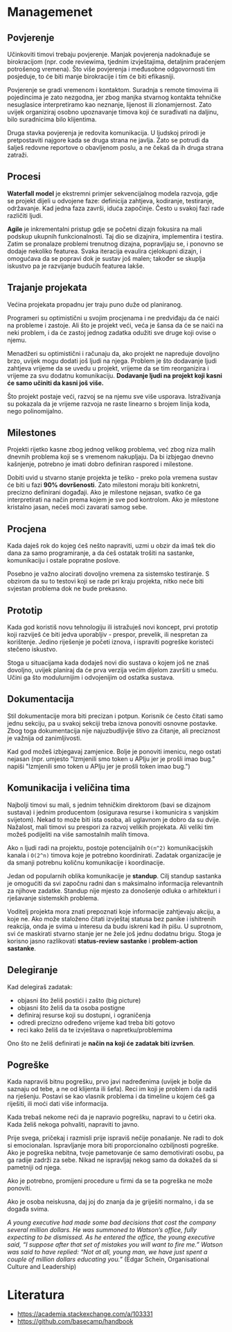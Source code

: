 # Managemenet

## Povjerenje

Učinkoviti timovi trebaju povjerenje. Manjak povjerenja nadoknađuje se birokracijom (npr. code reviewima, tjednim izvještajima, detaljnim praćenjem potrošenog vremena). Što više povjerenja i međusobne odgovornosti tim posjeduje, to će biti manje birokracije i tim će biti efikasniji.

Povjerenje se gradi vremenom i kontaktom. Suradnja s remote timovima ili pojedincima je zato nezgodna, jer zbog manjka stvarnog kontakta tehničke nesuglasice interpretiramo kao neznanje, lijenost ili zlonamjernost. Zato uvijek organiziraj osobno upoznavanje timova koji će surađivati na daljinu, bilo suradnicima bilo klijentima.

Druga stavka povjerenja je redovita komunikacija. U ljudskoj prirodi je pretpostaviti najgore kada se druga strana ne javlja. Zato se potrudi da šalješ redovne reportove o obavljenom poslu, a ne čekaš da ih druga strana zatraži.

## Procesi

**Waterfall model** je ekstremni primjer sekvencijalnog modela razvoja, gdje se projekt dijeli u odvojene faze: definicija zahtjeva, kodiranje, testiranje, održavanje. Kad jedna faza završi, iduća započinje. Često u svakoj fazi rade različiti ljudi.

**Agile** je inkrementalni pristup gdje se početni dizajn fokusira na mali podskup ukupnih funkcionalnosti. Taj dio se dizajnira, implementira i testira. Zatim se pronalaze problemi trenutnog dizajna, popravljaju se, i ponovno se dodaje nekoliko featurea. Svaka iteracija evaulira cjelokupni dizajn, i omogućava da se popravi dok je sustav još malen; također se skuplja iskustvo pa je razvijanje budućih featurea lakše.

## Trajanje projekata

Većina projekata propadnu jer traju puno duže od planiranog.

Programeri su optimistični u svojim procjenama i ne predviđaju da će naići na probleme i zastoje. Ali što je projekt veći, veća je šansa da će se naići na neki problem, i da će zastoj jednog zadatka odužiti sve druge koji ovise o njemu.

Menadžeri su optimistični i računaju da, ako projekt ne napreduje dovoljno brzo, uvijek mogu dodati još ljudi na njega. Problem je što dodavanje ljudi zahtjeva vrijeme da se uvedu u projekt, vrijeme da se tim reorganizira i vrijeme za svu dodatnu komunikaciju. **Dodavanje ljudi na projekt koji kasni će samo učiniti da kasni još više.**

Što projekt postaje veći, razvoj se na njemu sve više usporava. Istraživanja su pokazala da je vrijeme razvoja ne raste linearno s brojem linija koda, nego polinomijalno.

## Milestones

Projekti rijetko kasne zbog jednog velikog problema, već zbog niza malih dnevnih problema koji se s vremenom nakupljaju. Da bi izbjegao dnevno kašnjenje, potrebno je imati dobro definiran raspored i milestone.

Dobiti uvid u stvarno stanje projekta je teško - preko pola vremena sustav će biti u fazi **90% dovršenosti**. Zato milestoni moraju biti konkretni, precizno definirani događaji. Ako je milestone nejasan, svatko će ga interpretirati na način prema kojem je sve pod kontrolom. Ako je milestone kristalno jasan, nećeš moći zavarati samog sebe.

## Procjena

Kada daješ rok do kojeg ćeš nešto napraviti, uzmi u obzir da imaš tek dio dana za samo programiranje, a da ćeš ostatak trošiti na sastanke, komunikaciju i ostale popratne poslove.

Posebno je važno alocirati dovoljno vremena za sistemsko testiranje. S obzirom da su to testovi koji se rade pri kraju projekta, nitko neće biti svjestan problema dok ne bude prekasno.

## Prototip

Kada god koristiš novu tehnologiju ili istražuješ novi koncept, prvi prototip koji razviješ će biti jedva uporabljiv - prespor, prevelik, ili nespretan za korištenje. Jedino riješenje je početi iznova, i ispraviti pogreške koristeći stečeno iskustvo.

Stoga u situacijama kada dodaješ novi dio sustava o kojem još ne znaš dovoljno, uvijek planiraj da će prva verzija većim dijelom završiti u smeću. Učini ga što modulurnijim i odvojenijim od ostatka sustava.

## Dokumentacija

Stil dokumentacije mora biti precizan i potpun. Korisnik će često čitati samo jednu sekciju, pa u svakoj sekciji treba iznova ponoviti osnovne postavke. Zbog toga dokumentacija nije najuzbudljivije štivo za čitanje, ali preciznost je važnija od zanimljivosti.

Kad god možeš izbjegavaj zamjenice. Bolje je ponoviti imenicu, nego ostati nejasan (npr. umjesto "Izmjenili smo token u APIju jer je prošli imao bug." napiši "Izmjenili smo token u APIju jer je prošli token imao bug.")

## Komunikacija i veličina tima

Najbolji timovi su mali, s jednim tehničkim direktorom (bavi se dizajnom sustava) i jednim producentom (osigurava resurse i komunicira s vanjskim svijetom). Nekad to može biti ista osoba, ali uglavnom je dobro da su dvije. Nažalost, mali timovi su prespori za razvoj velikih projekata. Ali veliki tim možeš podijeliti na više samostalnih malih timova.

Ako `n` ljudi radi na projektu, postoje potencijalnih `O(n^2)` komunikacijskih kanala i `O(2^n)` timova koje je potrebno koordinirati. Zadatak organizacije je da smanji potrebnu količnu komunikacije i koordinacije.

Jedan od popularnih oblika komunikacije je **standup**. Cilj standup sastanka je omogućiti da svi započnu radni dan s maksimalno informacija relevantnih za njihove zadatke. Standup nije mjesto za donošenje odluka o arhitekturi i rješavanje sistemskih problema.

Voditelj projekta mora znati prepoznati koje informacije zahtjevaju akciju, a koje ne. Ako može staloženo čitati izvještaj statusa bez panike i ishitrenih reakcija, onda je svima u interesu da budu iskreni kad ih pišu. U suprotnom, svi će maskirati stvarno stanje jer ne žele još jednu dodatnu brigu. Stoga je korisno jasno razlikovati **status-review sastanke** i **problem-action sastanke**.

## Delegiranje

Kad delegiraš zadatak:
- objasni što želiš postići i zašto (big picture)
- objasni što želiš da ta osoba postigne
- definiraj resurse koji su dostupni, i ograničenja
- odredi precizno određeno vrijeme kad treba biti gotovo
- reci kako želiš da te izvještava o napretku/problemima

Ono što ne želiš definirati je **način na koji će zadatak biti izvršen**.

## Pogreške

Kada napraviš bitnu pogrešku, prvo javi nadređenima (uvijek je bolje da saznaju od tebe, a ne od klijenta ili šefa). Reci im koji je problem i da radiš na rješenju. Postavi se kao vlasnik problema i da timeline u kojem ćeš ga riješiti, ili moći dati više informacija.

Kada trebaš nekome reći da je napravio pogrešku, napravi to u četiri oka. Kada želiš nekoga pohvaliti, napraviti to javno.

Prije svega, pričekaj i razmisli prije ispraviš nečije ponašanje. Ne radi to dok si emocionalan. Ispravljanje mora biti proporcionalno ozbiljnosti pogreške. Ako je pogreška nebitna, tvoje pametovanje će samo demotivirati osobu, pa ga radije zadrži za sebe. Nikad ne ispravljaj nekog samo da dokažeš da si pametniji od njega.

Ako je potrebno, promijeni procedure u firmi da se ta pogreška ne može ponoviti.

Ako je osoba neiskusna, daj joj do znanja da je griješiti normalno, i da se događa svima.

*A young executive had made some bad decisions that cost the company several million dollars. He was summoned to Watson’s office, fully expecting to be dismissed. As he entered the office, the young executive said, “I suppose after that set of mistakes you will want to fire me.” Watson was said to have replied: “Not at all, young man, we have just spent a couple of million dollars educating you.”* (Edgar Schein, Organisational Culture and Leadership)

# Literatura

* https://academia.stackexchange.com/a/103331
* https://github.com/basecamp/handbook
